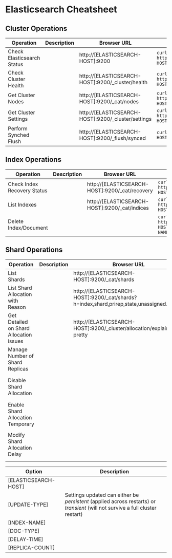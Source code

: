 # Elasticsearch Cheatsheet

## Cluster Operations
| Operation | Description |Browser URL | Curl Command | Responce |
| ----------|-------------|------------|--------------|----------|
| Check Elasticsearch Status || http://[ELASTICSEARCH-HOST]:9200 |``curl -XGET http://[ELASTICSEARCH-HOST]:9200``||
| Check Cluster Health || http://[ELASTICSEARCH-HOST]:9200/_cluster/health |``curl -XGET http://[ELASTICSEARCH-HOST]:9200/_cluster/health``||
| Get Cluster Nodes || http://[ELASTICSEARCH-HOST]:9200/_cat/nodes |``curl XGET http://[ELASTICSEARCH-HOST]:9200/_cat/nodes``||
| Get Cluster Settings || http://[ELASTICSEARCH-HOST]:9200/_cluster/settings |``curl -XGET http://[ELASTICSEARCH-HOST]:9200/_cluster/settings``||
| Perform Synched Flush || http://[ELASTICSEARCH-HOST]:9200/_flush/synced |``curl -XPOST "[ELASTICSEARCH-HOST]:9200/_flush/synced"``||

## Index Operations
| Operation | Description |Browser URL | Curl Command | Responce |
| ----------|-------------|------------|--------------|----------|
| Check Index Recovery Status || http://[ELASTICSEARCH-HOST]:9200/_cat/recovery |``curl -XGET http://[ELASTICSEARCH-HOST]:9200/_cat/recovery"``||
| List Indexes || http://[ELASTICSEARCH-HOST]:9200/_cat/indices |``curl -XGET http://[ELASTICSEARCH-HOST]:9200/_cat/indices``||
| Delete Index/Document |||``curl -XDELETE  http://[ELASTICSEARCH-HOST]:9200/[INDEX-NAME]/[DOC-TYPE]/[doc-id]``||

## Shard Operations
| Operation | Description |Browser URL | Curl Command | Responce |
| ----------|-------------|------------|--------------|----------|
| List Shards || http://[ELASTICSEARCH-HOST]:9200/_cat/shards |``curl -XGET http://[ELASTICSEARCH-HOST]:9200/_cat/shards``||
| List Shard Allocation with Reason || http://[ELASTICSEARCH-HOST]:9200/_cat/shards?h=index,shard,prirep,state,unassigned.reason |``curl -XGET http://[ELASTICSEARCH-HOST]:9200/_cat/shards?h=index,shard,prirep,state,unassigned.reason``||
| Get Detailed on Shard Allocation issues || http://[ELASTICSEARCH-HOST]:9200/_cluster/allocation/explain?pretty |``curl -XGET http://[ELASTICSEARCH-HOST]:9200/_cluster/allocation/explain?pretty``||
| Manage Number of Shard Replicas |||``curl -XPUT http://[ELASTICSEARCH-HOST]:9200/[INDEX-NAME]/_settings -H 'Content-Type: application/json' -d '{"number_of_replicas": [REPLICA-COUNT]}'``||
| Disable Shard Allocation |||``curl -XPUT http://[ELASTICSEARCH-HOST]:9200/_cluster/settings -H 'Content-Type: application/json' -d '{ "[UPDATE-TYPE]": {"cluster.routing.allocation.enable": "none"}}'``||
| Enable Shard Allocation Temporary |||``curl -XPUT http://[ELASTICSEARCH-HOST]:9200/_cluster/settings -H 'Content-Type: application/json' -d '{ "[UPDATE-TYPE]": {"cluster.routing.allocation.enable": "null"}}'``||
| Modify Shard Allocation Delay |||``curl -XPUT http://[ELASTICSEARCH-HOST]:9200/[INDEX-NAME]/_settings' -H 'Content-Type: application/json' -d '{"settings": {"index.unassigned.node_left.delayed_timeout": "[DELAY-TIME]s"}}'``||

| Option | Description |
|--------|-------------|
| [ELASTICSEARCH-HOST] | |
| [UPDATE-TYPE] | Settings updated can either be *persistent* (applied across restarts) or *transient* (will not survive a full cluster restart) |
| [INDEX-NAME] | |
| [DOC-TYPE] | |
| [DELAY-TIME] | |
| [REPLICA-COUNT] | |
